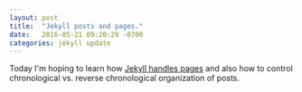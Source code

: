 ```yaml
---
layout: post
title:  "Jekyll posts and pages."
date:   2016-05-21 09:20:29 -0700
categories: jekyll update
---
```

Today I'm hoping to learn how [Jekyll handles pages](https://jekyllrb.com/docs/pages/) and also how to control chronological vs. reverse chronological organization of posts.
